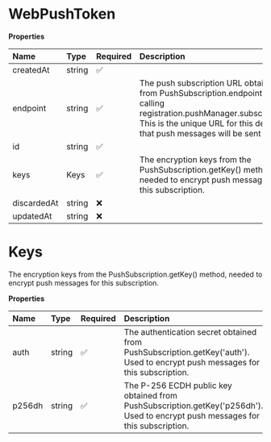# WebPushToken

**Properties**

| Name        | Type   | Required | Description                                                                                                                                                                                      |
| :---------- | :----- | :------- | :----------------------------------------------------------------------------------------------------------------------------------------------------------------------------------------------- |
| createdAt   | string | ✅       |                                                                                                                                                                                                  |
| endpoint    | string | ✅       | The push subscription URL obtained from PushSubscription.endpoint after calling registration.pushManager.subscribe(). This is the unique URL for this device that push messages will be sent to. |
| id          | string | ✅       |                                                                                                                                                                                                  |
| keys        | Keys   | ✅       | The encryption keys from the PushSubscription.getKey() method, needed to encrypt push messages for this subscription.                                                                            |
| discardedAt | string | ❌       |                                                                                                                                                                                                  |
| updatedAt   | string | ❌       |                                                                                                                                                                                                  |

# Keys

The encryption keys from the PushSubscription.getKey() method, needed to encrypt push messages for this subscription.

**Properties**

| Name   | Type   | Required | Description                                                                                                                     |
| :----- | :----- | :------- | :------------------------------------------------------------------------------------------------------------------------------ |
| auth   | string | ✅       | The authentication secret obtained from PushSubscription.getKey('auth'). Used to encrypt push messages for this subscription.   |
| p256dh | string | ✅       | The P-256 ECDH public key obtained from PushSubscription.getKey('p256dh'). Used to encrypt push messages for this subscription. |

